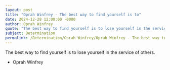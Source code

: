 ```yaml
---
layout: post
title: "Oprah Winfrey - The best way to find yourself is to"
date: 2024-12-28 12:00:00 -0000
author: Oprah Winfrey
quote: "The best way to find yourself is to lose yourself in the service of others."
subject: Determination
permalink: /Determination/Oprah Winfrey/Oprah Winfrey - The best way to find yourself is to
---
```


The best way to find yourself is to lose yourself in the service of others.

- Oprah Winfrey
